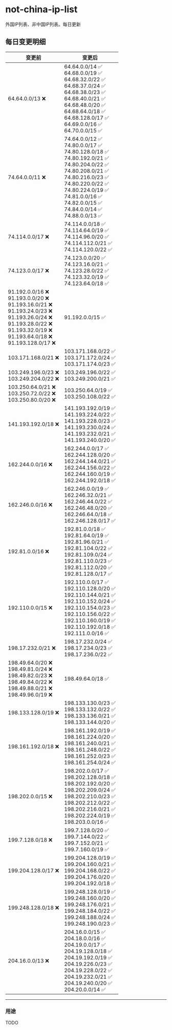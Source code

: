 # not-china-ip-list
外国IP列表、非中国IP列表。每日更新

每日变更明细
--------------------
|  变更前   | 变更后 |
|  ----  | ----  |
|  64.64.0.0/13 :x:  | 64.64.0.0/14 :white_check_mark: <br> 64.68.0.0/19 :white_check_mark: <br> 64.68.32.0/22 :white_check_mark: <br> 64.68.37.0/24 :white_check_mark: <br> 64.68.38.0/23 :white_check_mark: <br> 64.68.40.0/21 :white_check_mark: <br> 64.68.48.0/20 :white_check_mark: <br> 64.68.64.0/18 :white_check_mark: <br> 64.68.128.0/17 :white_check_mark: <br> 64.69.0.0/16 :white_check_mark: <br> 64.70.0.0/15 :white_check_mark: <br>  | 
|  74.64.0.0/11 :x:  | 74.64.0.0/12 :white_check_mark: <br> 74.80.0.0/17 :white_check_mark: <br> 74.80.128.0/18 :white_check_mark: <br> 74.80.192.0/21 :white_check_mark: <br> 74.80.204.0/22 :white_check_mark: <br> 74.80.208.0/21 :white_check_mark: <br> 74.80.216.0/23 :white_check_mark: <br> 74.80.220.0/22 :white_check_mark: <br> 74.80.224.0/19 :white_check_mark: <br> 74.81.0.0/16 :white_check_mark: <br> 74.82.0.0/15 :white_check_mark: <br> 74.84.0.0/14 :white_check_mark: <br> 74.88.0.0/13 :white_check_mark: <br>  | 
|  74.114.0.0/17 :x:  | 74.114.0.0/18 :white_check_mark: <br> 74.114.64.0/19 :white_check_mark: <br> 74.114.96.0/20 :white_check_mark: <br> 74.114.112.0/21 :white_check_mark: <br> 74.114.120.0/22 :white_check_mark: <br>  | 
|  74.123.0.0/17 :x:  | 74.123.0.0/20 :white_check_mark: <br> 74.123.16.0/21 :white_check_mark: <br> 74.123.28.0/22 :white_check_mark: <br> 74.123.32.0/19 :white_check_mark: <br> 74.123.64.0/18 :white_check_mark: <br>  | 
|  91.192.0.0/16 :x: <br> 91.193.0.0/20 :x: <br> 91.193.16.0/21 :x: <br> 91.193.24.0/23 :x: <br> 91.193.26.0/24 :x: <br> 91.193.28.0/22 :x: <br> 91.193.32.0/19 :x: <br> 91.193.64.0/18 :x: <br> 91.193.128.0/17 :x: <br> | 91.192.0.0/15 :white_check_mark: | 
|  103.171.168.0/21 :x:  | 103.171.168.0/22 :white_check_mark: <br> 103.171.172.0/24 :white_check_mark: <br> 103.171.174.0/23 :white_check_mark: <br>  | 
|  103.249.196.0/23 :x: <br> 103.249.204.0/22 :x: <br> | 103.249.196.0/22 :white_check_mark: <br> 103.249.200.0/21 :white_check_mark: <br>  | 
|  103.250.64.0/21 :x: <br> 103.250.72.0/22 :x: <br> 103.250.80.0/20 :x: <br> | 103.250.64.0/19 :white_check_mark: <br> 103.250.108.0/22 :white_check_mark: <br>  | 
|  141.193.192.0/18 :x:  | 141.193.192.0/19 :white_check_mark: <br> 141.193.224.0/22 :white_check_mark: <br> 141.193.228.0/23 :white_check_mark: <br> 141.193.230.0/24 :white_check_mark: <br> 141.193.232.0/21 :white_check_mark: <br> 141.193.240.0/20 :white_check_mark: <br>  | 
|  162.244.0.0/16 :x:  | 162.244.0.0/17 :white_check_mark: <br> 162.244.128.0/20 :white_check_mark: <br> 162.244.144.0/21 :white_check_mark: <br> 162.244.156.0/22 :white_check_mark: <br> 162.244.160.0/19 :white_check_mark: <br> 162.244.192.0/18 :white_check_mark: <br>  | 
|  162.246.0.0/16 :x:  | 162.246.0.0/19 :white_check_mark: <br> 162.246.32.0/21 :white_check_mark: <br> 162.246.44.0/22 :white_check_mark: <br> 162.246.48.0/20 :white_check_mark: <br> 162.246.64.0/18 :white_check_mark: <br> 162.246.128.0/17 :white_check_mark: <br>  | 
|  192.81.0.0/16 :x:  | 192.81.0.0/18 :white_check_mark: <br> 192.81.64.0/19 :white_check_mark: <br> 192.81.96.0/21 :white_check_mark: <br> 192.81.104.0/22 :white_check_mark: <br> 192.81.109.0/24 :white_check_mark: <br> 192.81.110.0/23 :white_check_mark: <br> 192.81.112.0/20 :white_check_mark: <br> 192.81.128.0/17 :white_check_mark: <br>  | 
|  192.110.0.0/15 :x:  | 192.110.0.0/17 :white_check_mark: <br> 192.110.128.0/20 :white_check_mark: <br> 192.110.144.0/21 :white_check_mark: <br> 192.110.152.0/24 :white_check_mark: <br> 192.110.154.0/23 :white_check_mark: <br> 192.110.156.0/22 :white_check_mark: <br> 192.110.160.0/19 :white_check_mark: <br> 192.110.192.0/18 :white_check_mark: <br> 192.111.0.0/16 :white_check_mark: <br>  | 
|  198.17.232.0/21 :x:  | 198.17.232.0/24 :white_check_mark: <br> 198.17.234.0/23 :white_check_mark: <br> 198.17.236.0/22 :white_check_mark: <br>  | 
|  198.49.64.0/20 :x: <br> 198.49.81.0/24 :x: <br> 198.49.82.0/23 :x: <br> 198.49.84.0/22 :x: <br> 198.49.88.0/21 :x: <br> 198.49.96.0/19 :x: <br> | 198.49.64.0/18 :white_check_mark: | 
|  198.133.128.0/19 :x:  | 198.133.130.0/23 :white_check_mark: <br> 198.133.132.0/22 :white_check_mark: <br> 198.133.136.0/21 :white_check_mark: <br> 198.133.144.0/20 :white_check_mark: <br>  | 
|  198.161.192.0/18 :x:  | 198.161.192.0/19 :white_check_mark: <br> 198.161.224.0/20 :white_check_mark: <br> 198.161.240.0/21 :white_check_mark: <br> 198.161.248.0/22 :white_check_mark: <br> 198.161.252.0/23 :white_check_mark: <br> 198.161.254.0/24 :white_check_mark: <br>  | 
|  198.202.0.0/15 :x:  | 198.202.0.0/17 :white_check_mark: <br> 198.202.128.0/18 :white_check_mark: <br> 198.202.192.0/20 :white_check_mark: <br> 198.202.209.0/24 :white_check_mark: <br> 198.202.210.0/23 :white_check_mark: <br> 198.202.212.0/22 :white_check_mark: <br> 198.202.216.0/21 :white_check_mark: <br> 198.202.224.0/19 :white_check_mark: <br> 198.203.0.0/16 :white_check_mark: <br>  | 
|  199.7.128.0/18 :x:  | 199.7.128.0/20 :white_check_mark: <br> 199.7.144.0/22 :white_check_mark: <br> 199.7.152.0/21 :white_check_mark: <br> 199.7.160.0/19 :white_check_mark: <br>  | 
|  199.204.128.0/17 :x:  | 199.204.128.0/19 :white_check_mark: <br> 199.204.160.0/21 :white_check_mark: <br> 199.204.168.0/22 :white_check_mark: <br> 199.204.176.0/20 :white_check_mark: <br> 199.204.192.0/18 :white_check_mark: <br>  | 
|  199.248.128.0/18 :x:  | 199.248.128.0/19 :white_check_mark: <br> 199.248.160.0/20 :white_check_mark: <br> 199.248.176.0/21 :white_check_mark: <br> 199.248.184.0/22 :white_check_mark: <br> 199.248.188.0/24 :white_check_mark: <br> 199.248.190.0/23 :white_check_mark: <br>  | 
|  204.16.0.0/13 :x:  | 204.16.0.0/15 :white_check_mark: <br> 204.18.0.0/16 :white_check_mark: <br> 204.19.0.0/17 :white_check_mark: <br> 204.19.128.0/18 :white_check_mark: <br> 204.19.192.0/19 :white_check_mark: <br> 204.19.226.0/23 :white_check_mark: <br> 204.19.228.0/22 :white_check_mark: <br> 204.19.232.0/21 :white_check_mark: <br> 204.19.240.0/20 :white_check_mark: <br> 204.20.0.0/14 :white_check_mark: <br>  | 

--------------------
### 用途
TODO
